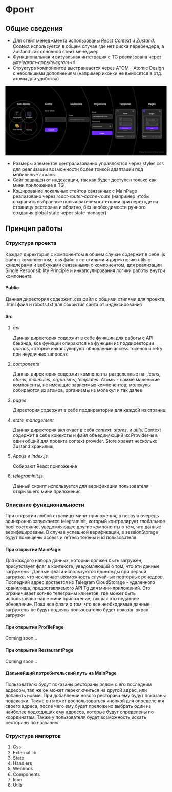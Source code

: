 # Фронт
## Общие сведения 
- Для стейт менеджмента использованы _React Context_ и _Zustand_. Context используется в общем случае где нет риска перерендера, а Zustand как основной стейт менеджер 
- Функциональная и визуальная интеграция с TG реализована через _@telegram-apps/telegram-ui_
- Структура компонентов выстраивается через ATOM - Atomic Design с небольшими дополнениям (например иконки не выносятся в отд. атомы для удобства)

![](../photos/atomic.png)

- Размеры элементов централизованно управляются через styles.css для реализации возможности более тонкой адаптации под мобильные экраны
- Сайт защищен от индексации, так как будет доступен только как мини приложение в TG 
- Кэширование локальных стейтов связанных с MainPage реализовано через _react-router-cache-route_ (например чтобы сохранить выбранные пользователем категории при переходе на страницу ресторана и обратно, без необходимости ручного создания global state через state manager) 

## Принцип работы 

### Структура проекта

Каждая директория с компонентом в общем случае содержит в себе .js файл с компонентом, .css файл с со стилями и директорию utils с хэндлерами и вебхуками связанными с компонентом, для реализации Single Responsibility Principle и инкапсулирования логики работы внутри компонента

#### Public

Данная директория содержит .css файл с общими стилями для проекта, .html файл и robots.txt для сокрытия сайта от индексирования 

#### Src

1) _api_

   Данная директория содержит в себе функции для работы с API бэкэнда, все функции опираются на функции из поддиректории _queries_, которые инкапсулируют обновление access токенов и retry при неудачных запросах
2) _components_

    Данная директория содержит компоненты разделенные на __icons_, _atoms_, _molecules_, _organisms_, _templates_. Атомы - самые маленькие компоненты, не имеющие зависимых компонентов, молекулы собираются из атомов, организмы из молекул и так далее
3) _pages_

    Директория содержит в себе поддиректории для каждой из страниц 
4) _state_management_

    Данная директория включает в себя _context_, _stores_, и _utils_. Context содержит в себе конексты и файл объединяющий их Provider-ы в один общий для проекта context provider. Store хранит несколько Zustand хранилищ

5) _App.js_ и _index.js_ 

    Собирают React приложение 

6) _telegramInit.js_

    Данный скрипт используется для верификации пользователя открывшего мини приложения 

### Описание функциональности 

При открытии любой страницы мини-приложения, в первую очередь асинхронно запускается telegramInit, который контролирует глобальное bool состояние, уведомляющее другие компоненты о том, что данные верифицированы. В случае успешной верификации, в sessionStorage будут помещены access и refresh токены и id пользователя 

#### При открытии MainPage:
Для каждого набора данных, который должен быть загружен, присутствует флаг в контексте, уведомляющий о том, что эти данные загружены. Данные флаги используются единожды при первой загрузке, что исключает возможность случайных повторных ренедров. Последний адрес достается из Telegram CloudStorage - удаленного хранилища, предоставляемого API Tg для мини-приложений. Это ограничивает кол-во телеграмм клиентов, где может быть использовано наше мини приложение, так как это недавнее обновление. Пока все флаги о том, что все необходимые данные загружены не будут подняты пользователю будет показан экран загрузки 

#### При открытии ProfilePage
Coming soon...

#### При открытии RestaurantPage
Coming soon...

#### Дальнейший потребительский путь на MainPage 
Пользователю будут показаны рестораны рядом с его последним адресом, так же он может переключиться на другой адрес, или добавить новый. При добавлении нового ресторана ему будут показаны подсказки. Также он может воспользоваться кнопкой для определения своего адреса, после чего ему будет преложено выбрать один из наиболее подходящих ему адресов, которые будут определены по координатам. Также у пользователя будет возможность искать рестораны по названию 



### Структура импортов 
1) Css
2) External lib.
3) State
4) Handlers
5) Webhook
6) Components
7) Icon
8) Utils